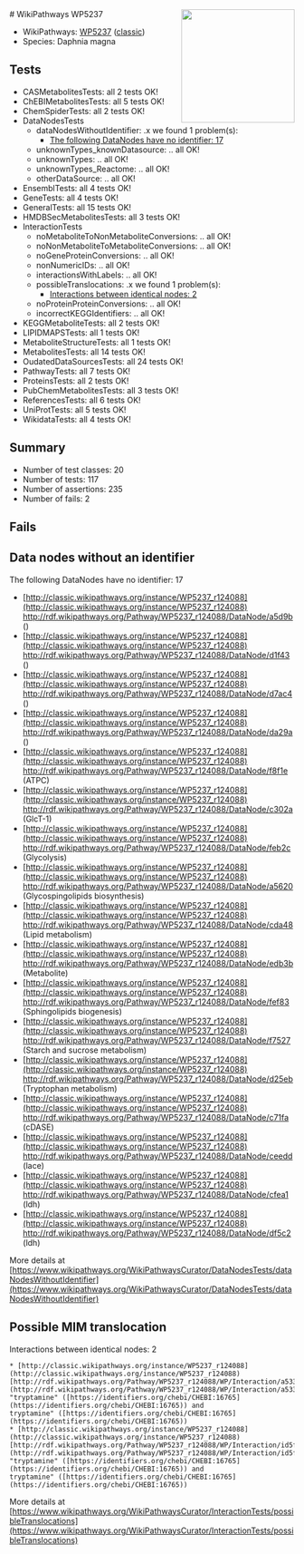 <img style="float: right; width: 200px" src="https://upload.wikimedia.org/wikipedia/commons/thumb/8/83/Wplogo_with_text_500.png/640px-Wplogo_with_text_500.png" />
# WikiPathways WP5237

* WikiPathways: [WP5237](https://wikipathways.org/pathways/WP5237) ([classic](https://classic.wikipathways.org/instance/WP5237))
* Species: Daphnia magna
## Tests
* CASMetabolitesTests: all 2 tests OK!
* ChEBIMetabolitesTests: all 5 tests OK!
* ChemSpiderTests: all 2 tests OK!
* DataNodesTests
    * dataNodesWithoutIdentifier: .x we found 1 problem(s):
        * [The following DataNodes have no identifier: 17](#8792c497)
    * unknownTypes_knownDatasource: .. all OK!
    * unknownTypes: .. all OK!
    * unknownTypes_Reactome: .. all OK!
    * otherDataSource: .. all OK!
* EnsemblTests: all 4 tests OK!
* GeneTests: all 4 tests OK!
* GeneralTests: all 15 tests OK!
* HMDBSecMetabolitesTests: all 3 tests OK!
* InteractionTests
    * noMetaboliteToNonMetaboliteConversions: .. all OK!
    * noNonMetaboliteToMetaboliteConversions: .. all OK!
    * noGeneProteinConversions: .. all OK!
    * nonNumericIDs: .. all OK!
    * interactionsWithLabels: .. all OK!
    * possibleTranslocations: .x we found 1 problem(s):
        * [Interactions between identical nodes: 2](#1c118207)
    * noProteinProteinConversions: .. all OK!
    * incorrectKEGGIdentifiers: .. all OK!
* KEGGMetaboliteTests: all 2 tests OK!
* LIPIDMAPSTests: all 1 tests OK!
* MetaboliteStructureTests: all 1 tests OK!
* MetabolitesTests: all 14 tests OK!
* OudatedDataSourcesTests: all 24 tests OK!
* PathwayTests: all 7 tests OK!
* ProteinsTests: all 2 tests OK!
* PubChemMetabolitesTests: all 3 tests OK!
* ReferencesTests: all 6 tests OK!
* UniProtTests: all 5 tests OK!
* WikidataTests: all 4 tests OK!


## Summary

* Number of test classes: 20
* Number of tests: 117
* Number of assertions: 235
* Number of fails: 2

## Fails

<a name="8792c497" />

## Data nodes without an identifier

The following DataNodes have no identifier: 17

* [http://classic.wikipathways.org/instance/WP5237_r124088](http://classic.wikipathways.org/instance/WP5237_r124088) http://rdf.wikipathways.org/Pathway/WP5237_r124088/DataNode/a5d9b ()
* [http://classic.wikipathways.org/instance/WP5237_r124088](http://classic.wikipathways.org/instance/WP5237_r124088) http://rdf.wikipathways.org/Pathway/WP5237_r124088/DataNode/d1f43 ()
* [http://classic.wikipathways.org/instance/WP5237_r124088](http://classic.wikipathways.org/instance/WP5237_r124088) http://rdf.wikipathways.org/Pathway/WP5237_r124088/DataNode/d7ac4 ()
* [http://classic.wikipathways.org/instance/WP5237_r124088](http://classic.wikipathways.org/instance/WP5237_r124088) http://rdf.wikipathways.org/Pathway/WP5237_r124088/DataNode/da29a ()
* [http://classic.wikipathways.org/instance/WP5237_r124088](http://classic.wikipathways.org/instance/WP5237_r124088) http://rdf.wikipathways.org/Pathway/WP5237_r124088/DataNode/f8f1e (ATPC)
* [http://classic.wikipathways.org/instance/WP5237_r124088](http://classic.wikipathways.org/instance/WP5237_r124088) http://rdf.wikipathways.org/Pathway/WP5237_r124088/DataNode/c302a (GlcT-1)
* [http://classic.wikipathways.org/instance/WP5237_r124088](http://classic.wikipathways.org/instance/WP5237_r124088) http://rdf.wikipathways.org/Pathway/WP5237_r124088/DataNode/feb2c (Glycolysis)
* [http://classic.wikipathways.org/instance/WP5237_r124088](http://classic.wikipathways.org/instance/WP5237_r124088) http://rdf.wikipathways.org/Pathway/WP5237_r124088/DataNode/a5620 (Glycospingolipids
biosynthesis)
* [http://classic.wikipathways.org/instance/WP5237_r124088](http://classic.wikipathways.org/instance/WP5237_r124088) http://rdf.wikipathways.org/Pathway/WP5237_r124088/DataNode/cda48 (Lipid metabolism)
* [http://classic.wikipathways.org/instance/WP5237_r124088](http://classic.wikipathways.org/instance/WP5237_r124088) http://rdf.wikipathways.org/Pathway/WP5237_r124088/DataNode/edb3b (Metabolite)
* [http://classic.wikipathways.org/instance/WP5237_r124088](http://classic.wikipathways.org/instance/WP5237_r124088) http://rdf.wikipathways.org/Pathway/WP5237_r124088/DataNode/fef83 (Sphingolipids biogenesis)
* [http://classic.wikipathways.org/instance/WP5237_r124088](http://classic.wikipathways.org/instance/WP5237_r124088) http://rdf.wikipathways.org/Pathway/WP5237_r124088/DataNode/f7527 (Starch and sucrose metabolism)
* [http://classic.wikipathways.org/instance/WP5237_r124088](http://classic.wikipathways.org/instance/WP5237_r124088) http://rdf.wikipathways.org/Pathway/WP5237_r124088/DataNode/d25eb (Tryptophan metabolism)
* [http://classic.wikipathways.org/instance/WP5237_r124088](http://classic.wikipathways.org/instance/WP5237_r124088) http://rdf.wikipathways.org/Pathway/WP5237_r124088/DataNode/c71fa (cDASE)
* [http://classic.wikipathways.org/instance/WP5237_r124088](http://classic.wikipathways.org/instance/WP5237_r124088) http://rdf.wikipathways.org/Pathway/WP5237_r124088/DataNode/ceedd (lace)
* [http://classic.wikipathways.org/instance/WP5237_r124088](http://classic.wikipathways.org/instance/WP5237_r124088) http://rdf.wikipathways.org/Pathway/WP5237_r124088/DataNode/cfea1 (ldh)
* [http://classic.wikipathways.org/instance/WP5237_r124088](http://classic.wikipathways.org/instance/WP5237_r124088) http://rdf.wikipathways.org/Pathway/WP5237_r124088/DataNode/df5c2 (ldh)


More details at [https://www.wikipathways.org/WikiPathwaysCurator/DataNodesTests/dataNodesWithoutIdentifier](https://www.wikipathways.org/WikiPathwaysCurator/DataNodesTests/dataNodesWithoutIdentifier)

<a name="1c118207" />

## Possible MIM translocation

Interactions between identical nodes: 2
```
* [http://classic.wikipathways.org/instance/WP5237_r124088](http://classic.wikipathways.org/instance/WP5237_r124088) [http://rdf.wikipathways.org/Pathway/WP5237_r124088/WP/Interaction/a533e](http://rdf.wikipathways.org/Pathway/WP5237_r124088/WP/Interaction/a533e) "tryptamine" ([https://identifiers.org/chebi/CHEBI:16765](https://identifiers.org/chebi/CHEBI:16765)) and 
tryptamine" ([https://identifiers.org/chebi/CHEBI:16765](https://identifiers.org/chebi/CHEBI:16765))
* [http://classic.wikipathways.org/instance/WP5237_r124088](http://classic.wikipathways.org/instance/WP5237_r124088) [http://rdf.wikipathways.org/Pathway/WP5237_r124088/WP/Interaction/id5ff1117f](http://rdf.wikipathways.org/Pathway/WP5237_r124088/WP/Interaction/id5ff1117f) "tryptamine" ([https://identifiers.org/chebi/CHEBI:16765](https://identifiers.org/chebi/CHEBI:16765)) and 
tryptamine" ([https://identifiers.org/chebi/CHEBI:16765](https://identifiers.org/chebi/CHEBI:16765))
```

More details at [https://www.wikipathways.org/WikiPathwaysCurator/InteractionTests/possibleTranslocations](https://www.wikipathways.org/WikiPathwaysCurator/InteractionTests/possibleTranslocations)

